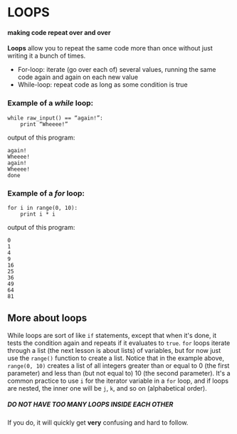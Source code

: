 # LOOPS

#### making code repeat over and over

**Loops** allow you to repeat the same code more than once without just writing it a bunch of times.
* For-loop: iterate (go over each of) several values, running the same code again and again on each new value
* While-loop: repeat code as long as some condition is true

### Example of a _while_ loop:

    while raw_input() == “again!”:
        print “Wheeee!”

output of this program:

    again!
    Wheeee!
    again!
    Wheeee!
    done

### Example of a _for_ loop:

    for i in range(0, 10):
  	    print i * i

output of this program:

    0
    1
    4
    9
    16
    25
    36
    49
    64
    81

## More about loops

While loops are sort of like `if` statements, except that when it's done, it tests the condition again and repeats if it evaluates to `true`. `for` loops iterate through a list (the next lesson is about lists) of variables, but for now just use the `range()` function to create a list. Notice that in the example above, `range(0, 10)` creates a list of all integers greater than or equal to 0 (the first parameter) and less than (but not equal to) 10 (the second parameter). It's a common practice to use `i` for the iterator variable in a `for` loop, and if loops are nested, the inner one will be `j`, `k`, and so on (alphabetical order).

##### DO NOT HAVE TOO MANY LOOPS INSIDE EACH OTHER

If you do, it will quickly get **very** confusing and hard to follow.
